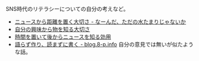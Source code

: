SNS時代のリテラシーについての自分の考えなど。

- [ニュースから距離を置く大切さ - なーんだ、ただの水たまりじゃないか](https://karino2.github.io/2021/09/22/away_from_news.html)
- [自分の興味から物を知る大切さ](%E8%87%AA%E5%88%86%E3%81%AE%E8%88%88%E5%91%B3%E3%81%8B%E3%82%89%E7%89%A9%E3%82%92%E7%9F%A5%E3%82%8B%E5%A4%A7%E5%88%87%E3%81%95)
- [時間を置いて後からニュースを知る効用](%E6%99%82%E9%96%93%E3%82%92%E7%BD%AE%E3%81%84%E3%81%A6%E5%BE%8C%E3%81%8B%E3%82%89%E3%83%8B%E3%83%A5%E3%83%BC%E3%82%B9%E3%82%92%E7%9F%A5%E3%82%8B%E5%8A%B9%E7%94%A8)
- [語らず作り、読まずに書く - blog.8-p.info](https://blog.8-p.info/ja/2021/12/28/next/) 自分の意見では無いが似たような話。